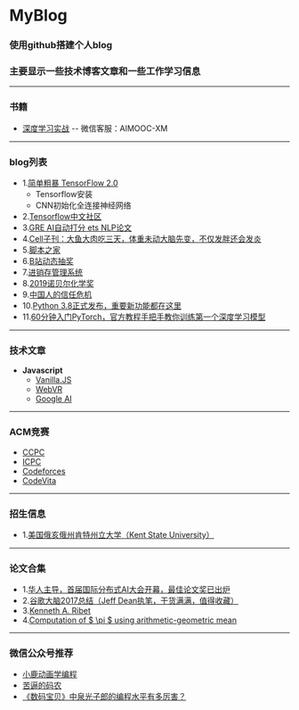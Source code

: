 # MyBlog
### 使用github搭建个人blog
### 主要显示一些技术博客文章和一些工作学习信息

---
### 书籍
- [深度学习实战](https://www.yanxishe.com/book/5da19bcd49840) -- 微信客服：AIMOOC-XM
---
### blog列表

- 1.[简单粗暴 TensorFlow 2.0](https://mp.weixin.qq.com/s/1QORwL4L8yU_eUjwkzCUww)
   - Tensorflow安装
   - CNN初始化全连接神经网络
- 2.[Tensorflow中文社区](https://www.tensorflowers.cn/index.php)
- 3.[GRE AI自动打分 ets NLP论文](https://www.ets.org/research/topics/as_nlp/writing_quality/)
- 4.[Cell子刊：大鱼大肉吃三天，体重未动大脑先变，不仅发胖还会发炎](https://zhuanlan.zhihu.com/p/85581039)
- 5.[脚本之家](https://www.jb51.net/)
- 6.[B站动态抽奖](https://www.hackinn.com/index.php/archives/112/)
- 7.[进销存管理系统](https://www.lanzous.com/i6p4iib)
- 8.[2019诺贝尔化学奖](https://www.zhihu.com/search?type=content&q=%E8%AF%BA%E8%B4%9D%E5%B0%94%E5%8C%96%E5%AD%A6%E5%A5%96&utm_content=search_preset)
- 9.[中国人的信任危机](http://www.yinwang.org/blog-cn/2019/08/17/trust)
- 10.[Python 3.8正式发布，重要新功能都在这里](https://mp.weixin.qq.com/s/Kik1Ef7BjP0kBSgcLAvWSQ)
- 11.[60分钟入门PyTorch，官方教程手把手教你训练第一个深度学习模型](https://zhuanlan.zhihu.com/p/86875507)


---
### 技术文章
- **Javascript**
   - [Vanilla.JS](https://vanilla-js.com/)
   - [WebVR](https://webvr.info/)
   - [Google AI](https://ai.google)
   

---
### ACM竞赛
- [CCPC](http://ccpc.io)
- [ICPC]()
- [Codeforces](https://www.codeforces.com)
- [CodeVita](https://www.tcscodevita.com/CodevitaV8/index.jsp)


---
### 招生信息
- 1.[美国俄亥俄州肯特州立大学（Kent State University）](https://ruiliurobotics.weebly.com/)


--- 
### 论文合集
- 1.[华人主导，首届国际分布式AI大会开幕，最佳论文奖已出炉](https://mp.weixin.qq.com/s/GuD2M6pKTovdFNrJMDdrIQ)
- 2.[谷歌大脑2017总结（Jeff Dean执笔，干货满满，值得收藏）](https://blog.csdn.net/yH0VLDe8VG8ep9VGe/article/details/79055073)
- 3.[Kenneth A. Ribet](https://math.berkeley.edu/~ribet/)
- 4.[Computation of $ \pi $ using arithmetic-geometric mean](https://www.ams.org/journals/mcom/1976-30-135/S0025-5718-1976-0404124-9/)

---
### 微信公众号推荐
- [小鹿动画学编程](https://blog.csdn.net/qq_36903042/article/details/102513465)
- [苦逼的码农](https://mp.weixin.qq.com/s/bi8sEDmsusJczUlry_Mujw)
- [《数码宝贝》中泉光子郎的编程水平有多厉害？](https://mp.weixin.qq.com/s/g4TAoewab1nPJPNzpQ090Q)

